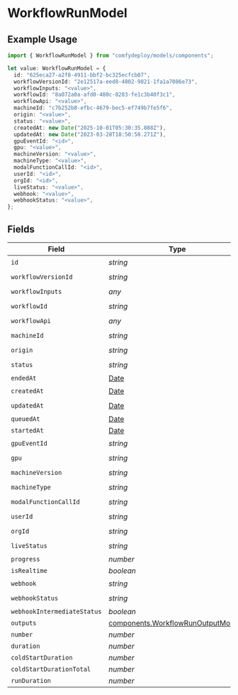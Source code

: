# WorkflowRunModel

## Example Usage

```typescript
import { WorkflowRunModel } from "comfydeploy/models/components";

let value: WorkflowRunModel = {
  id: "625eca27-a2f8-4911-bbf2-bc325ecfcb07",
  workflowVersionId: "2e12517a-eed8-4802-9821-1fa1a7086e73",
  workflowInputs: "<value>",
  workflowId: "8a072a0a-afd0-480c-8283-fe1c3b40f3c1",
  workflowApi: "<value>",
  machineId: "c7b252b8-efbc-4679-bec5-ef749b7fe5f6",
  origin: "<value>",
  status: "<value>",
  createdAt: new Date("2025-10-01T05:30:35.888Z"),
  updatedAt: new Date("2023-03-28T18:50:58.271Z"),
  gpuEventId: "<id>",
  gpu: "<value>",
  machineVersion: "<value>",
  machineType: "<value>",
  modalFunctionCallId: "<id>",
  userId: "<id>",
  orgId: "<id>",
  liveStatus: "<value>",
  webhook: "<value>",
  webhookStatus: "<value>",
};
```

## Fields

| Field                                                                                         | Type                                                                                          | Required                                                                                      | Description                                                                                   |
| --------------------------------------------------------------------------------------------- | --------------------------------------------------------------------------------------------- | --------------------------------------------------------------------------------------------- | --------------------------------------------------------------------------------------------- |
| `id`                                                                                          | *string*                                                                                      | :heavy_check_mark:                                                                            | N/A                                                                                           |
| `workflowVersionId`                                                                           | *string*                                                                                      | :heavy_check_mark:                                                                            | N/A                                                                                           |
| `workflowInputs`                                                                              | *any*                                                                                         | :heavy_check_mark:                                                                            | N/A                                                                                           |
| `workflowId`                                                                                  | *string*                                                                                      | :heavy_check_mark:                                                                            | N/A                                                                                           |
| `workflowApi`                                                                                 | *any*                                                                                         | :heavy_check_mark:                                                                            | N/A                                                                                           |
| `machineId`                                                                                   | *string*                                                                                      | :heavy_check_mark:                                                                            | N/A                                                                                           |
| `origin`                                                                                      | *string*                                                                                      | :heavy_check_mark:                                                                            | N/A                                                                                           |
| `status`                                                                                      | *string*                                                                                      | :heavy_check_mark:                                                                            | N/A                                                                                           |
| `endedAt`                                                                                     | [Date](https://developer.mozilla.org/en-US/docs/Web/JavaScript/Reference/Global_Objects/Date) | :heavy_minus_sign:                                                                            | N/A                                                                                           |
| `createdAt`                                                                                   | [Date](https://developer.mozilla.org/en-US/docs/Web/JavaScript/Reference/Global_Objects/Date) | :heavy_check_mark:                                                                            | N/A                                                                                           |
| `updatedAt`                                                                                   | [Date](https://developer.mozilla.org/en-US/docs/Web/JavaScript/Reference/Global_Objects/Date) | :heavy_check_mark:                                                                            | N/A                                                                                           |
| `queuedAt`                                                                                    | [Date](https://developer.mozilla.org/en-US/docs/Web/JavaScript/Reference/Global_Objects/Date) | :heavy_minus_sign:                                                                            | N/A                                                                                           |
| `startedAt`                                                                                   | [Date](https://developer.mozilla.org/en-US/docs/Web/JavaScript/Reference/Global_Objects/Date) | :heavy_minus_sign:                                                                            | N/A                                                                                           |
| `gpuEventId`                                                                                  | *string*                                                                                      | :heavy_check_mark:                                                                            | N/A                                                                                           |
| `gpu`                                                                                         | *string*                                                                                      | :heavy_check_mark:                                                                            | N/A                                                                                           |
| `machineVersion`                                                                              | *string*                                                                                      | :heavy_check_mark:                                                                            | N/A                                                                                           |
| `machineType`                                                                                 | *string*                                                                                      | :heavy_check_mark:                                                                            | N/A                                                                                           |
| `modalFunctionCallId`                                                                         | *string*                                                                                      | :heavy_check_mark:                                                                            | N/A                                                                                           |
| `userId`                                                                                      | *string*                                                                                      | :heavy_check_mark:                                                                            | N/A                                                                                           |
| `orgId`                                                                                       | *string*                                                                                      | :heavy_check_mark:                                                                            | N/A                                                                                           |
| `liveStatus`                                                                                  | *string*                                                                                      | :heavy_check_mark:                                                                            | N/A                                                                                           |
| `progress`                                                                                    | *number*                                                                                      | :heavy_minus_sign:                                                                            | N/A                                                                                           |
| `isRealtime`                                                                                  | *boolean*                                                                                     | :heavy_minus_sign:                                                                            | N/A                                                                                           |
| `webhook`                                                                                     | *string*                                                                                      | :heavy_check_mark:                                                                            | N/A                                                                                           |
| `webhookStatus`                                                                               | *string*                                                                                      | :heavy_check_mark:                                                                            | N/A                                                                                           |
| `webhookIntermediateStatus`                                                                   | *boolean*                                                                                     | :heavy_minus_sign:                                                                            | N/A                                                                                           |
| `outputs`                                                                                     | [components.WorkflowRunOutputModel](../../models/components/workflowrunoutputmodel.md)[]      | :heavy_minus_sign:                                                                            | N/A                                                                                           |
| `number`                                                                                      | *number*                                                                                      | :heavy_minus_sign:                                                                            | N/A                                                                                           |
| `duration`                                                                                    | *number*                                                                                      | :heavy_minus_sign:                                                                            | N/A                                                                                           |
| `coldStartDuration`                                                                           | *number*                                                                                      | :heavy_minus_sign:                                                                            | N/A                                                                                           |
| `coldStartDurationTotal`                                                                      | *number*                                                                                      | :heavy_minus_sign:                                                                            | N/A                                                                                           |
| `runDuration`                                                                                 | *number*                                                                                      | :heavy_minus_sign:                                                                            | N/A                                                                                           |